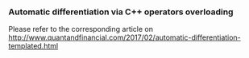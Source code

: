 ### Automatic differentiation via C++ operators overloading

Please refer to the corresponding article on http://www.quantandfinancial.com/2017/02/automatic-differentiation-templated.html
